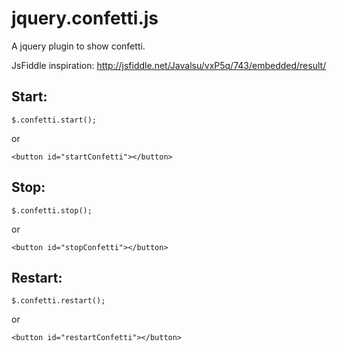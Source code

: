 # jquery.confetti.js
A jquery plugin to show confetti.

JsFiddle inspiration: http://jsfiddle.net/Javalsu/vxP5q/743/embedded/result/

Start:
------

    $.confetti.start();

or

    <button id="startConfetti"></button>

Stop:
-----

    $.confetti.stop();

or

    <button id="stopConfetti"></button>

Restart:
--------

    $.confetti.restart();

or

    <button id="restartConfetti"></button>
